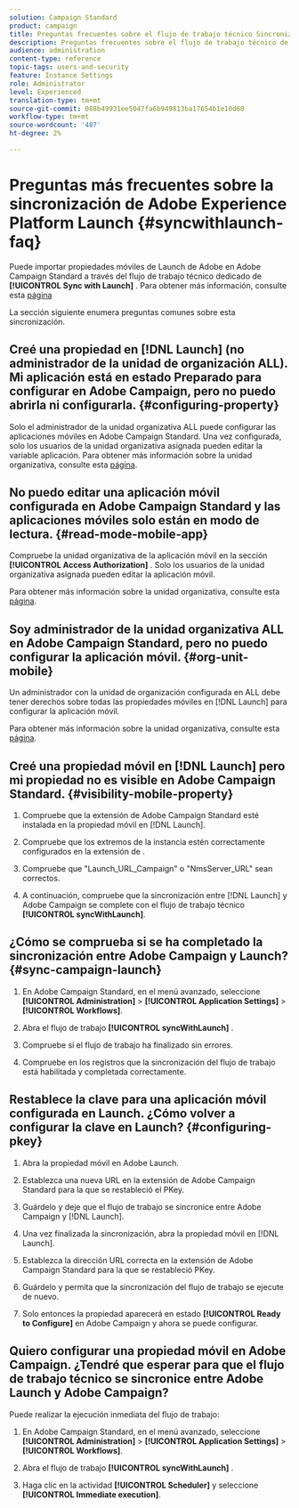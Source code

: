 ```yaml
---
solution: Campaign Standard
product: campaign
title: Preguntas frecuentes sobre el flujo de trabajo técnico Sincronización con Launch
description: Preguntas frecuentes sobre el flujo de trabajo técnico de Launch.
audience: administration
content-type: reference
topic-tags: users-and-security
feature: Instance Settings
role: Administrator
level: Experienced
translation-type: tm+mt
source-git-commit: 088b49931ee5047fa6b949813ba17654b1e10d60
workflow-type: tm+mt
source-wordcount: '487'
ht-degree: 2%

---
```



# Preguntas más frecuentes sobre la sincronización de Adobe Experience Platform Launch {#syncwithlaunch-faq}

Puede importar propiedades móviles de Launch de Adobe en Adobe Campaign Standard a través del flujo de trabajo técnico dedicado de **[!UICONTROL Sync with Launch]** . Para obtener más información, consulte esta [página](../../administration/using/technical-workflows.md)

La sección siguiente enumera preguntas comunes sobre esta sincronización.

## Creé una propiedad en [!DNL Launch] (no administrador de la unidad de organización ALL). Mi aplicación está en estado Preparado para configurar en Adobe Campaign, pero no puedo abrirla ni configurarla. {#configuring-property}

Solo el administrador de la unidad organizativa ALL puede configurar las aplicaciones móviles en Adobe Campaign Standard. Una vez configurada, solo los usuarios de la unidad organizativa asignada pueden editar la variable
aplicación. Para obtener más información sobre la unidad organizativa, consulte esta [página](../../administration/using/organizational-units.md).

## No puedo editar una aplicación móvil configurada en Adobe Campaign Standard y las aplicaciones móviles solo están en modo de lectura. {#read-mode-mobile-app}

Compruebe la unidad organizativa de la aplicación móvil en la sección **[!UICONTROL Access Authorization]** . Solo los usuarios de la unidad organizativa asignada pueden editar la aplicación móvil.

Para obtener más información sobre la unidad organizativa, consulte esta [página](../../administration/using/organizational-units.md).

## Soy administrador de la unidad organizativa ALL en Adobe Campaign Standard, pero no puedo configurar la aplicación móvil. {#org-unit-mobile}

Un administrador con la unidad de organización configurada en ALL debe tener derechos sobre todas las propiedades móviles en [!DNL Launch] para configurar la aplicación móvil.

Para obtener más información sobre la unidad organizativa, consulte esta [página](../../administration/using/organizational-units.md).

## Creé una propiedad móvil en [!DNL Launch] pero mi propiedad no es visible en Adobe Campaign Standard. {#visibility-mobile-property}

1. Compruebe que la extensión de Adobe Campaign Standard esté instalada en la propiedad móvil en [!DNL Launch].

1. Compruebe que los extremos de la instancia estén correctamente configurados en la extensión de .

1. Compruebe que &quot;Launch_URL_Campaign&quot; o &quot;NmsServer_URL&quot; sean correctos.

1. A continuación, compruebe que la sincronización entre [!DNL Launch] y Adobe Campaign se complete con el flujo de trabajo técnico **[!UICONTROL syncWithLaunch]**.

## ¿Cómo se comprueba si se ha completado la sincronización entre Adobe Campaign y Launch? {#sync-campaign-launch}

1. En Adobe Campaign Standard, en el menú avanzado, seleccione **[!UICONTROL Administration]** > **[!UICONTROL Application Settings]** > **[!UICONTROL Workflows]**.

1. Abra el flujo de trabajo **[!UICONTROL syncWithLaunch]** .

1. Compruebe si el flujo de trabajo ha finalizado sin errores.

1. Compruebe en los registros que la sincronización del flujo de trabajo está habilitada y completada correctamente.

## Restablece la clave para una aplicación móvil configurada en Launch. ¿Cómo volver a configurar la clave en Launch? {#configuring-pkey}

1. Abra la propiedad móvil en Adobe Launch.

1. Establezca una nueva URL en la extensión de Adobe Campaign Standard para la que se restableció el PKey.

1. Guárdelo y deje que el flujo de trabajo se sincronice entre Adobe Campaign y [!DNL Launch].

1. Una vez finalizada la sincronización, abra la propiedad móvil en [!DNL Launch].

1. Establezca la dirección URL correcta en la extensión de Adobe Campaign Standard para la que se restableció PKey.

1. Guárdelo y permita que la sincronización del flujo de trabajo se ejecute de nuevo.

1. Solo entonces la propiedad aparecerá en estado **[!UICONTROL Ready to Configure]** en Adobe Campaign y ahora se puede configurar.

## Quiero configurar una propiedad móvil en Adobe Campaign. ¿Tendré que esperar para que el flujo de trabajo técnico se sincronice entre Adobe Launch y Adobe Campaign?

Puede realizar la ejecución inmediata del flujo de trabajo:

1. En Adobe Campaign Standard, en el menú avanzado, seleccione **[!UICONTROL Administration]** > **[!UICONTROL Application Settings]** > **[!UICONTROL Workflows]**.

1. Abra el flujo de trabajo **[!UICONTROL syncWithLaunch]** .

1. Haga clic en la actividad **[!UICONTROL Scheduler]** y seleccione **[!UICONTROL Immediate execution]**.
